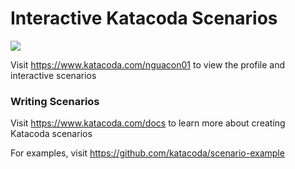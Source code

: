 # Interactive Katacoda Scenarios

[![](http://shields.katacoda.com/katacoda/nguacon01/count.svg)](https://www.katacoda.com/nguacon01 "Get your profile on Katacoda.com")

Visit https://www.katacoda.com/nguacon01 to view the profile and interactive scenarios

### Writing Scenarios
Visit https://www.katacoda.com/docs to learn more about creating Katacoda scenarios

For examples, visit https://github.com/katacoda/scenario-example
